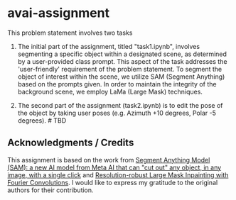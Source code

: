 # avai-assignment

This problem statement involves two tasks 


1) The initial part of the assignment, titled "task1.ipynb", involves segmenting a specific object within a designated scene, as determined by a user-provided class prompt. This aspect of the task addresses the 'user-friendly' requirement of the problem statement. To segment the object of interest within the scene, we utilize SAM (Segment Anything) based on the prompts given. In order to maintain the integrity of the background scene, we employ LaMa (Large Mask) techniques.


2) The second part of the assignment (task2.ipynb) is to edit the pose of the object by taking user poses (e.g. Azimuth +10 degrees, Polar -5
degrees). # TBD



## Acknowledgments / Credits  
  
This assignment is based on the work from [Segment Anything Model (SAM): a new AI model from Meta AI that can "cut out" any object, in any image, with a single click](https://github.com/facebookresearch/segment-anything) and [Resolution-robust Large Mask Inpainting with Fourier Convolutions](https://github.com/advimman/lama). I would like to express my gratitude to the original authors for their contribution.   
